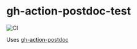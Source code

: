 # gh-action-postdoc-test

![CI](https://github.com/cnheider/gh-action-postdoc-test/workflows/CI/badge.svg)

Uses [gh-action-postdoc](https://github.com/cnheider/gh-action-postdoc)
